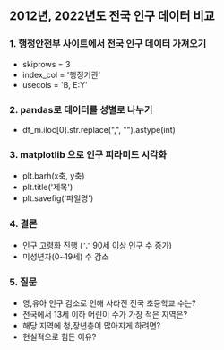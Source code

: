 ## 2012년, 2022년도 전국 인구 데이터 비교

### 1. 행정안전부 사이트에서 전국 인구 데이터 가져오기
  + skiprows = 3
  + index_col = '행정기관'
  + usecols = 'B, E:Y'
  
### 2. pandas로 데이터를 성별로 나누기
  + df_m.iloc[0].str.replace(",", "").astype(int)
 
### 3. matplotlib 으로 인구 피라미드 시각화
  + plt.barh(x축, y축)
  + plt.title('제목')
  + plt.savefig('파일명')

### 4. 결론
  + 인구 고령화 진행 (∵ 90세 이상 인구 수 증가)
  + 미성년자(0~19세) 수 감소

### 5. 질문
  + 영,유아 인구 감소로 인해 사라진 전국 초등학교 수는?
  + 전국에서 13세 이하 어린이 수가 가장 적은 지역은?
  + 해당 지역에 청,장년층이 많아지게 하려면?
  + 현실적으로 힘든 이유?
